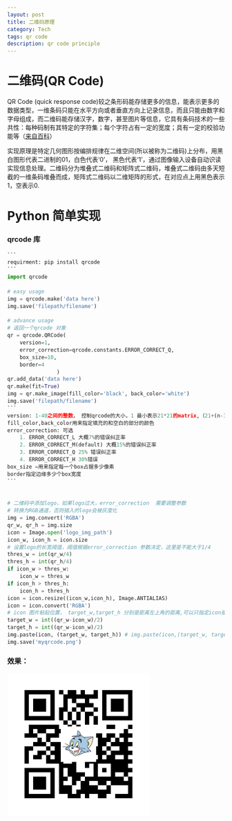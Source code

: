 ```yaml
---
layout: post
title: 二维码原理
category: Tech
tags: qr code
description: qr code principle
---
```


# 二维码(QR Code)

QR Code (quick response code)较之条形码能存储更多的信息，能表示更多的数据类型，一维条码只能在水平方向或者垂直方向上记录信息，而且只能由数字和字母组成，而二维码能存储汉字，数字，甚至图片等信息，它具有条码技术的一些共性：每种码制有其特定的字符集；每个字符占有一定的宽度；具有一定的校验功能等（[来自百科]([https://baike.baidu.com/item/%E4%BA%8C%E7%BB%B4%E7%A0%81/2385673?fr=aladdin](https://baike.baidu.com/item/二维码/2385673?fr=aladdin))）

实现原理是特定几何图形按编排规律在二维空间(所以被称为二维码)上分布，用黑白图形代表二进制的01，白色代表‘0’， 黑色代表‘1’，通过图像输入设备自动识读实现信息处理。二维码分为堆叠式二维码和矩阵式二维码，堆叠式二维码由多天短截的一维条码堆叠而成，矩阵式二维码以二维矩阵的形式，在对应点上用黑色表示1，空表示0.



# Python 简单实现

### qrcode 库

```python
​```
requirment: pip install qrcode
​```
import qrcode

# easy usage
img = qrcode.make('data here')
img.save('filepath/filename')

# advance usage
# 返回一个qrcode 对象
qr = qrcode.QRCode(
    version=1,
    error_correction=qrcode.constants.ERROR_CORRECT_Q,
    box_size=10,
    border=4
				)
qr.add_data('data here')
qr.make(fit=True)
img = qr.make_image(fill_color='black', back_color='white')
img.save('filepath/filename')
​```
version: 1-40之间的整数， 控制qrcode的大小，1 最小表示21*21的matrix,（21+(n-1)*4） 设为None时，可以在make式make(fit=True)来自动调节
fill_color,back_color用来指定填充的和空白的部分的颜色
error_correction: 可选
    1. ERROR_CORRECT_L 大概7%的错误纠正率
    2. ERROR_CORRECT_M(default) 大概15%的错误纠正率
    3. ERROR_CORRECT_Q 25% 错误纠正率
    4. ERROR_CORRECT_H 30%错误
box_size =用来指定每一个box占据多少像素
border指定边缘多少个box宽度
​```


# 二维码中添加logo，如果logo过大，error_correction  需要调整参数
# 转换为RGB通道，否则插入的logo会被灰度化
img = img.convert('RGBA') 
qr_w, qr_h = img.size
icon = Image.open('logo_img_path')
icon_w, icon_h = icon.size
# 设置logo的长宽阈值，阈值根据error_correction 参数决定，这里是不能大于1/4
thres_w = int(qr_w/4) 
thres_h = int(qr_h/4)
if icon_w > thres_w:
    icon_w = thres_w
if icon_h > thres_h:
    icon_h = thres_h
icon = icon.resize((icon_w,icon_h), Image.ANTIALIAS)
icon = icon.convert('RGBA')
# icon 图片粘贴位置， target_w,target_h 分别是距离左上角的距离,可以只指定icon插入的左上角，也可以同时指定左上和右下角，如果图片大于这个大小，会被裁剪
target_w = int((qr_w-icon_w)/2)
target_h = int((qr_w-icon_w)/2)
img.paste(icon, (target_w, target_h)) # img.paste(icon,(target_w, target_h, target_w + icon.size[0], target_h+icon + size[1])) 
img.save('myqrcode.png')


```

### 效果：

![myqrcode](https://github.com/weiqi-jiang/weiqi-jiang.github.io/blob/master/pic/myqrcode.png?raw=true)

